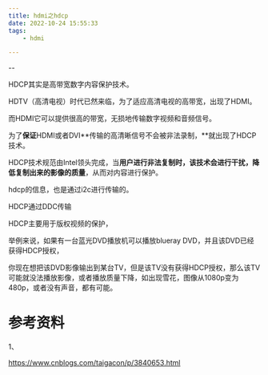 ```yaml
---
title: hdmi之hdcp
date: 2022-10-24 15:55:33
tags:
	- hdmi

---
```


--

HDCP其实是高带宽数字内容保护技术。

HDTV（高清电视）时代已然来临，为了适应高清电视的高带宽，出现了HDMI。

而HDMI它可以提供很高的带宽，无损地传输数字视频和音频信号。

为了**保证**HDMI或者DVI**传输的高清晰信号不会被非法录制，**就出现了HDCP技术。

HDCP技术规范由Intel领头完成，当**用户进行非法复制时，该技术会进行干扰，降低复制出来的影像的质量**，从而对内容进行保护。



hdcp的信息，也是通过i2c进行传输的。



HDCP通过DDC传输

HDCP主要用于版权视频的保护，

举例来说，如果有一台蓝光DVD播放机可以播放blueray DVD，并且该DVD已经获得HDCP授权，

你现在想把该DVD影像输出到某台TV，但是该TV没有获得HDCP授权，那么该TV可能就没法播放影像，或者播放质量下降，如出现雪花，图像从1080p变为480p，或者没有声音，都有可能。



# 参考资料

1、

https://www.cnblogs.com/taigacon/p/3840653.html